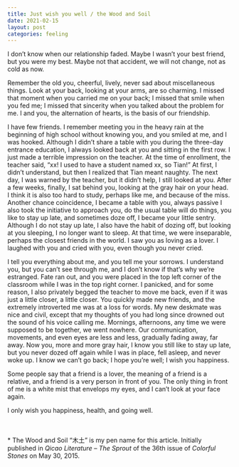 ```yaml
---
title: Just wish you well / the Wood and Soil
date: 2021-02-15
layout: post
categories: feeling
---
```

I don&#8217;t know when our relationship faded. Maybe I wasn&#8217;t your best friend, but you were my best. Maybe not that accident, we will not change, not as cold as now.

Remember the old you, cheerful, lively, never sad about miscellaneous things. Look at your back, looking at your arms, are so charming. I missed that moment when you carried me on your back; I missed that smile when you fed me; I missed that sincerity when you talked about the problem for me. I and you, the alternation of hearts, is the basis of our friendship.

I have few friends. I remember meeting you in the heavy rain at the beginning of high school without knowing you, and you smiled at me, and I was hooked. Although I didn&#8217;t share a table with you during the three-day entrance education, I always looked back at you and sitting in the first row. I just made a terrible impression on the teacher. At the time of enrollment, the teacher said, &#8220;xx! I used to have a student named xx, so Tian!&#8221; At first, I didn&#8217;t understand, but then I realized that Tian meant naughty. The next day, I was warned by the teacher, but it didn&#8217;t help, I still looked at you. After a few weeks, finally, I sat behind you, looking at the gray hair on your head. I think it is also too hard to study, perhaps like me, and because of the miss. Another chance coincidence, I became a table with you, always passive I also took the initiative to approach you, do the usual table will do things, you like to stay up late, and sometimes doze off, I became your little sentry. Although I do not stay up late, I also have the habit of dozing off, but looking at you sleeping, I no longer want to sleep. At that time, we were inseparable, perhaps the closest friends in the world. I saw you as loving as a lover. I laughed with you and cried with you, even though you never cried.

I tell you everything about me, and you tell me your sorrows. I understand you, but you can&#8217;t see through me, and I don&#8217;t know if that&#8217;s why we&#8217;re estranged. Fate ran out, and you were placed in the top left corner of the classroom while I was in the top right corner. I panicked, and for some reason, I also privately begged the teacher to move me back, even if it was just a little closer, a little closer. You quickly made new friends, and the extremely introverted me was at a loss for words. My new deskmate was nice and civil, except that my thoughts of you had long since drowned out the sound of his voice calling me. Mornings, afternoons, any time we were supposed to be together, we went nowhere. Our communication, movements, and even eyes are less and less, gradually fading away, far away. Now you, more and more gray hair, I know you still like to stay up late, but you never dozed off again while I was in place, fell asleep, and never woke up. I know we can&#8217;t go back; I hope you&#8217;re well; I wish you happiness.

Some people say that a friend is a lover, the meaning of a friend is a relative, and a friend is a very person in front of you. The only thing in front of me is a white mist that envelops my eyes, and I can&#8217;t look at your face again.

I only wish you happiness, health, and going well.

<p class="has-small-font-size">
  <br /><br />* The Wood and Soil &#8220;木土&#8221; is my pen name for this article. Initially published in <em>Qicao Literature &#8211; The Sprout</em> of the 36th issue of <em>Colorful Stones</em> on May 30, 2015.
</p>
